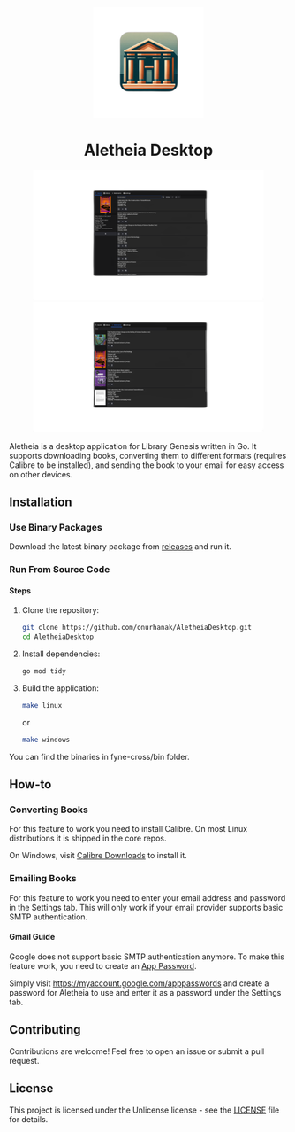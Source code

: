 

<sub>
<p align='center'><img  src="Icon.png" height="200" width="auto"></p>
</sub>
<h1 align="center">Aletheia Desktop</h1>

<p align='center'><img  src="assets/screenshot1.png" height="235" width="auto" /><img  src="assets/screenshot2.png" height="235" width="auto" /></p>


Aletheia is a desktop application for Library Genesis written in Go. It supports downloading books, converting them to different 
formats (requires Calibre to be installed), and sending the book to your email for easy access on other devices.

## Installation

### Use Binary Packages

Download the latest binary package from [releases](https://github.com/onurhanak/AletheiaDesktop/releases) and run it.

### Run From Source Code

#### Steps

1. Clone the repository:
    ```sh
    git clone https://github.com/onurhanak/AletheiaDesktop.git
    cd AletheiaDesktop
    ```

2. Install dependencies:
    ```sh
    go mod tidy
    ```

3. Build the application:
    ```sh
    make linux
    ```
   
    or
    ```sh
    make windows
   ```

You can find the binaries in fyne-cross/bin folder.

## How-to

### Converting Books

For this feature to work you need to install Calibre. On most Linux distributions it is shipped in the core repos. 

On Windows, visit [Calibre Downloads](https://calibre-ebook.com/download) to install it.

### Emailing Books

For this feature to work you need to enter your email address and password in the Settings tab. This will only work if 
your email provider supports basic SMTP authentication. 

#### Gmail Guide

Google does not support basic SMTP authentication anymore. To make this feature work, you need to create an 
[App Password](https://support.google.com/accounts/answer/185833?hl=en). 

Simply visit https://myaccount.google.com/apppasswords and create a password for Aletheia to use and enter it as a 
password under the Settings tab.

## Contributing

Contributions are welcome! Feel free to open an issue or submit a pull request.

## License

This project is licensed under the Unlicense license - see the [LICENSE](LICENSE) file for details.
